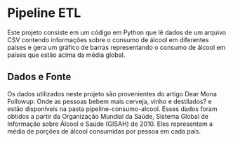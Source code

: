 # Pipeline ETL
Este projeto consiste em um código em Python que lê dados de um arquivo CSV contendo informações sobre o consumo de álcool em diferentes países e gera um gráfico de barras representando o consumo de álcool em países que estão acima da média global.

## Dados e Fonte
Os dados utilizados neste projeto são provenientes do artigo Dear Mona Followup: Onde as pessoas bebem mais cerveja, vinho e destilados? e estão disponíveis na pasta pipeline-consumo-alcool. Esses dados foram obtidos a partir da Organização Mundial da Saúde, Sistema Global de Informação sobre Álcool e Saúde (GISAH) de 2010. Eles representam a média de porções de álcool consumidas por pessoa em cada país.
